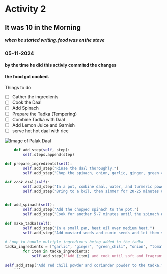 # Activity 2
## It was 10 in the Morning
##### when he started writing, food was on the stove
### 05-11-2024 
#### by the time he did this activiy commited the changes 
#### the food got cooked. 

Things to do 
- [ ] Gather the ingredients
- [ ] Cook the Daal
- [ ] Add Spinach
- [ ] Prepare the Tadka (Tempering)
- [ ] Combine Tadka with Daal
- [ ] Add Lemon Juice and Garnish
- [ ] serve hot hot daal with rice

![Image of Palak Daal](https://www.indianhealthyrecipes.com/wp-content/uploads/2021/09/dal-palak-spinach-dal.webp)

``` python
    def add_step(self, step):
        self.steps.append(step)
    
def prepare_ingredients(self):
        self.add_step("Rinse the daal thoroughly.")
        self.add_step("Chop the spinach, onion, garlic, ginger, green chili, and tomato.")
    
def cook_daal(self):
        self.add_step("In a pot, combine daal, water, and turmeric powder.")
        self.add_step("Bring to a boil, then simmer for 20-25 minutes until the daal is soft and mushy.")

   
def add_spinach(self):
        self.add_step("Add the chopped spinach to the pot.")
        self.add_step("Cook for another 5-7 minutes until the spinach wilts and blends well with the daal.")
  
def make_tadka(self):
        self.add_step("In a small pan, heat oil over medium heat.")
        self.add_step("Add mustard seeds and cumin seeds and let them splutter.")
        
# Loop to handle multiple ingredients being added to the tadka
tadka_ingredients = ["garlic", "ginger", "green_chili", "onion", "tomato"]
        for item in tadka_ingredients:
            self.add_step(f"Add {item} and cook until soft and fragrant.")
        
self.add_step("Add red chili powder and coriander powder to the tadka.")
    ```
